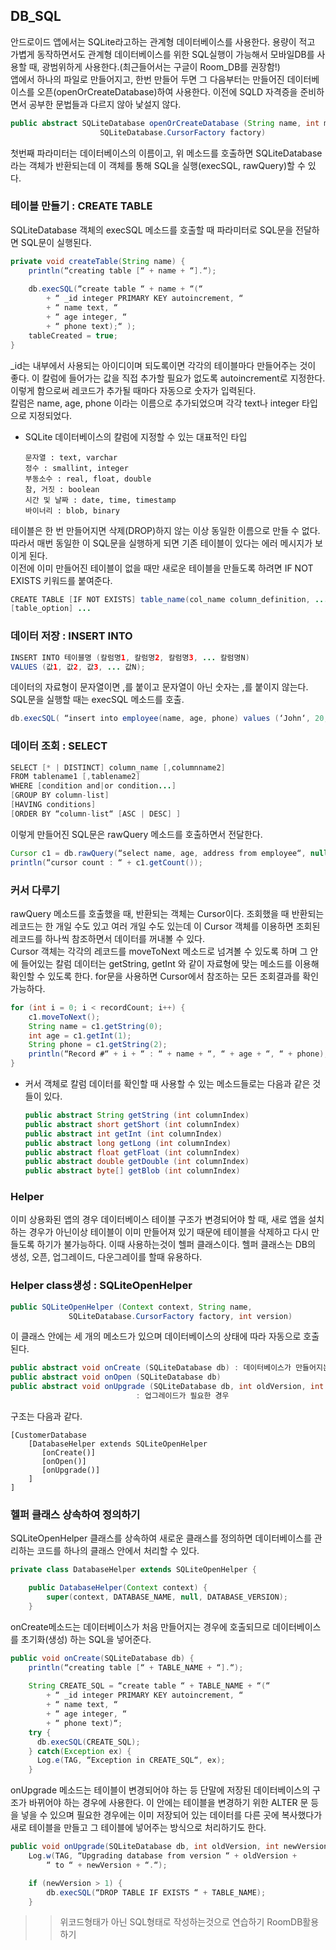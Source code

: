 ## DB_SQL

안드로이드 앱에서는 SQLite라고하는 관계형 데이터베이스를 사용한다. 용량이 적고 가볍게 동작하면서도 관계형 데이터베이스를 위한 SQL실행이 가능해서 모바일DB를 사용할 때, 광범위하게 사용한다.(최근들어서는 구글이 Room_DB를 권장함!)  
앱에서 하나의 파일로 만들어지고, 한번 만들어 두면 그 다음부터는 만들어진 데이터베이스를 오픈(openOrCreateDatabase)하여 사용한다. 이전에 SQLD 자격증을 준비하면서 공부한 문법들과 다르지 않아 낯설지 않다.  
```JAVA
public abstract SQLiteDatabase openOrCreateDatabase (String name, int mode,
					SQLiteDatabase.CursorFactory factory)
```
첫번째 파라미터는 데이터베이스의 이름이고, 위 메소드를 호출하면 SQLiteDatabase라는 객체가 반환되는데 이 객체를 통해 SQL을 실행(execSQL, rawQuery)할 수 있다.

### 테이블 만들기 : CREATE TABLE
SQLiteDatabase 객체의 execSQL 메소드를 호출할 때 파라미터로 SQL문을 전달하면 SQL문이 실행된다.  
```JAVA
private void createTable(String name) {
    println(“creating table [“ + name + “].“);
 
    db.execSQL(“create table “ + name + “(“ 
        + “ _id integer PRIMARY KEY autoincrement, “ 
        + “ name text, “
        + “ age integer, “
        + “ phone text);“ );
    tableCreated = true;
}
```
_id는 내부에서 사용되는 아이디이며 되도록이면 각각의 테이블마다 만들어주는 것이 좋다. 이 칼럼에 들어가는 값을 직접 추가할 필요가 없도록 autoincrement로 지정한다. 이렇게 함으로써 레코드가 추가될 때마다 자동으로 숫자가 입력된다.  
칼럼은 name, age, phone 이라는 이름으로 추가되었으며 각각 text나 integer 타입으로 지정되었다.  
+ SQLite 데이터베이스의 칼럼에 지정할 수 있는 대표적인 타입  
  ```
  문자열 : text, varchar  
  정수 : smallint, integer  
  부동소수 : real, float, double  
  참, 거짓 : boolean  
  시간 및 날짜 : date, time, timestamp  
  바이너리 : blob, binary
  ```

테이블은 한 번 만들어지면 삭제(DROP)하지 않는 이상 동일한 이름으로 만들 수 없다. 따라서 매번 동일한 이 SQL문을 실행하게 되면 기존 테이블이 있다는 에러 메시지가 보이게 된다.  
이전에 이미 만들어진 테이블이 없을 때만 새로운 테이블을 만들도록 하려면 IF NOT EXISTS 키워드를 붙여준다.
```JAVA
CREATE TABLE [IF NOT EXISTS] table_name(col_name column_definition, ...)
[table_option] ...
```

### 데이터 저장 : INSERT INTO
```JAVA
INSERT INTO 테이블명 (칼럼명1, 칼럼명2, 칼럼명3, ... 칼럼명N)  
VALUES (값1, 값2, 값3, ... 값N);
```
데이터의 자료형이 문자열이면 ,를 붙이고 문자열이 아닌 숫자는 ,를 붙이지 않는다. SQL문을 실행할 때는 execSQL 메소드를 호출.
```JAVA
db.execSQL( “insert into employee(name, age, phone) values (‘John‘, 20, ‘010-7788-1234‘“ );
```

### 데이터 조회 : SELECT
```JAVA
SELECT [* | DISTINCT] column_name [,columnname2] 
FROM tablename1 [,tablename2]
WHERE [condition and|or condition...]
[GROUP BY column-list]
[HAVING conditions]
[ORDER BY “column-list“ [ASC | DESC] ]
```
이렇게 만들어진 SQL문은 rawQuery 메소드를 호출하면서 전달한다.
```JAVA
Cursor c1 = db.rawQuery(“select name, age, address from employee“, null);
println(“cursor count : “ + c1.getCount());
```

### 커서 다루기
rawQuery 메소드를 호출했을 때, 반환되는 객체는 Cursor이다. 조회했을 때 반환되는 레코드는 한 개일 수도 있고 여러 개일 수도 있는데 이 Cursor 객체를 이용하면 조회된 레코드를 하나씩 참조하면서 데이터를 꺼내볼 수 있다.  
Cursor 객체는 각각의 레코드를 moveToNext 메소드로 넘겨볼 수 있도록 하며 그 안에 들어있는 칼럼 데이터는 getString, getInt 와 같이 자료형에 맞는 메소드를 이용해 확인할 수 있도록 한다. for문을 사용하면 Cursor에서 참조하는 모든 조회결과를 확인가능하다.
```JAVA
for (int i = 0; i < recordCount; i++) {
    c1.moveToNext();
    String name = c1.getString(0);
    int age = c1.getInt(1);
    String phone = c1.getString(2);
    println(“Record #“ + i + “ : “ + name + “, “ + age + “, “ + phone);
}
```
+ 커서 객체로 칼럼 데이터를 확인할 때 사용할 수 있는 메소드들로는 다음과 같은 것들이 있다.  
  ```JAVA
  public abstract String getString (int columnIndex) 
  public abstract short getShort (int columnIndex) 
  public abstract int getInt (int columnIndex) 
  public abstract long getLong (int columnIndex) 
  public abstract float getFloat (int columnIndex) 
  public abstract double getDouble (int columnIndex) 
  public abstract byte[] getBlob (int columnIndex) 
  ```
  
### Helper
이미 상용화된 앱의 경우 데이터베이스 테이블 구조가 변경되어야 할 때, 새로 앱을 설치하는 경우가 아닌이상 테이블이 이미 만들어져 있기 때문에 테이블을 삭제하고 다시 만들도록 하기가 불가능하다. 이때 사용하는것이 헬퍼 클래스이다. 헬퍼 클래스는 DB의 생성, 오픈, 업그레이드, 다운그레이를 할때 유용하다.  

### Helper class생성 : SQLiteOpenHelper
```JAVA
public SQLiteOpenHelper (Context context, String name, 
			 SQLiteDatabase.CursorFactory factory, int version)
```
이 클래스 안에는 세 개의 메소드가 있으며 데이터베이스의 상태에 따라 자동으로 호출된다.
```JAVA
public abstract void onCreate (SQLiteDatabase db) : 데이터베이스가 만들어지는 경우
public abstract void onOpen (SQLiteDatabase db) 
public abstract void onUpgrade (SQLiteDatabase db, int oldVersion, int newVersion) 
							: 업그레이드가 필요한 경우
```
구조는 다음과 같다.  
```
[CustomerDatabase
    [DatabaseHelper extends SQLiteOpenHelper
       [onCreate()]
       [onOpen()]
       [onUpgrade()]
    ]
]
```

### 헬퍼 클래스 상속하여 정의하기
SQLiteOpenHelper 클래스를 상속하여 새로운 클래스를 정의하면 데이터베이스를 관리하는 코드를 하나의 클래스 안에서 처리할 수 있다.
```JAVA
private class DatabaseHelper extends SQLiteOpenHelper {

    public DatabaseHelper(Context context) {
        super(context, DATABASE_NAME, null, DATABASE_VERSION);
    }
```
onCreate메소드는 데이터베이스가 처음 만들어지는 경우에 호출되므로 데이터베이스를 초기화(생성) 하는 SQL을 넣어준다.
```JAVA
public void onCreate(SQLiteDatabase db) {
    println(“creating table [“ + TABLE_NAME + “].“);
 	
    String CREATE_SQL = “create table “ + TABLE_NAME + “(“ 
        + “ _id integer PRIMARY KEY autoincrement, “ 
        + “ name text, “
        + “ age integer, “
        + “ phone text)“;
    try {
      db.execSQL(CREATE_SQL);
    } catch(Exception ex) {
      Log.e(TAG, “Exception in CREATE_SQL“, ex);
    }
```
onUpgrade 메소드는 테이블이 변경되어야 하는 등 단말에 저장된 데이터베이스의 구조가 바뀌어야 하는 경우에 사용한다. 이 안에는 테이블을 변경하기 위한 ALTER 문 등을 넣을 수 있으며 필요한 경우에는 이미 저장되어 있는 데이터를 다른 곳에 복사했다가 새로 테이블을 만들고 그 테이블에 넣어주는 방식으로 처리하기도 한다.
```JAVA
public void onUpgrade(SQLiteDatabase db, int oldVersion, int newVersion) {
    Log.w(TAG, “Upgrading database from version “ + oldVersion + 
        “ to “ + newVersion + “.“);

    if (newVersion > 1) {
        db.execSQL(“DROP TABLE IF EXISTS “ + TABLE_NAME);
    }
```


>> 위코드형태가 아닌 SQL형태로 작성하는것으로 연습하기
>> RoomDB활용하기
